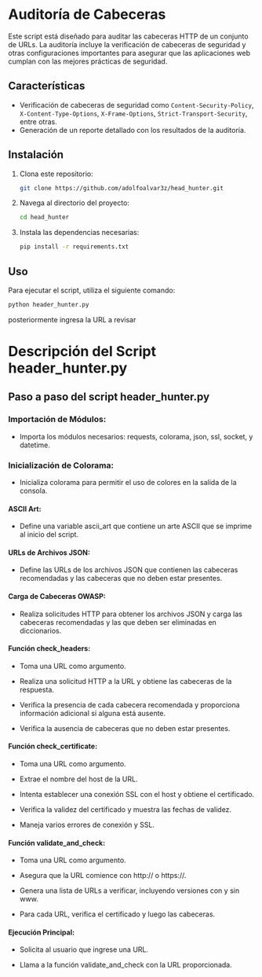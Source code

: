 # Auditoría de Cabeceras

Este script está diseñado para auditar las cabeceras HTTP de un conjunto de URLs. La auditoría incluye la verificación de cabeceras de seguridad y otras configuraciones importantes para asegurar que las aplicaciones web cumplan con las mejores prácticas de seguridad.

## Características

- Verificación de cabeceras de seguridad como `Content-Security-Policy`, `X-Content-Type-Options`, `X-Frame-Options`, `Strict-Transport-Security`, entre otras.
- Generación de un reporte detallado con los resultados de la auditoría.

## Instalación

1. Clona este repositorio:
    ```bash
    git clone https://github.com/adolfoalvar3z/head_hunter.git
    ```
2. Navega al directorio del proyecto:
    ```bash
    cd head_hunter
    ```
3. Instala las dependencias necesarias:
    ```bash
    pip install -r requirements.txt
    ```

## Uso

Para ejecutar el script, utiliza el siguiente comando:
```bash
python header_hunter.py
```
posteriormente ingresa la URL a revisar


# Descripción del Script header\_hunter.py

## Paso a paso del script header\_hunter.py

### Importación de Módulos:

- Importa los módulos necesarios: requests, colorama, json, ssl, socket, y datetime.

### Inicialización de Colorama:

- Inicializa colorama para permitir el uso de colores en la salida de la consola.

#### ASCII Art:

- Define una variable ascii\_art que contiene un arte ASCII que se imprime al inicio del script.

#### URLs de Archivos JSON:

- Define las URLs de los archivos JSON que contienen las cabeceras recomendadas y las cabeceras que no deben estar presentes.

#### Carga de Cabeceras OWASP:

- Realiza solicitudes HTTP para obtener los archivos JSON y carga las cabeceras recomendadas y las que deben ser eliminadas en diccionarios.

#### Función check\_headers:

- Toma una URL como argumento.

- Realiza una solicitud HTTP a la URL y obtiene las cabeceras de la respuesta.

- Verifica la presencia de cada cabecera recomendada y proporciona información adicional si alguna está ausente.

- Verifica la ausencia de cabeceras que no deben estar presentes.

#### Función check\_certificate:

- Toma una URL como argumento.

- Extrae el nombre del host de la URL.

- Intenta establecer una conexión SSL con el host y obtiene el certificado.

- Verifica la validez del certificado y muestra las fechas de validez.

- Maneja varios errores de conexión y SSL.

#### Función validate\_and\_check:

- Toma una URL como argumento.

- Asegura que la URL comience con http:// o https://.

- Genera una lista de URLs a verificar, incluyendo versiones con y sin www.

- Para cada URL, verifica el certificado y luego las cabeceras.

#### Ejecución Principal:

- Solicita al usuario que ingrese una URL.

- Llama a la función validate\_and\_check con la URL proporcionada.
